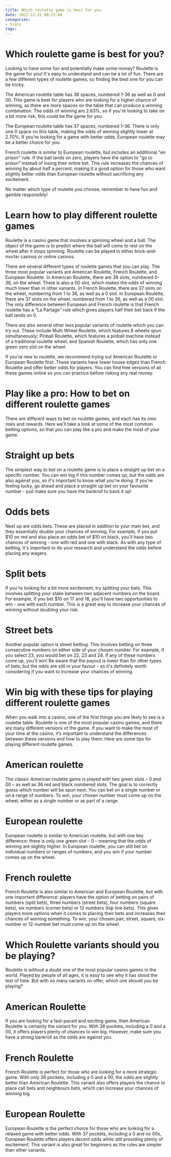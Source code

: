 ```yaml
---
title: Which roulette game is best for you
date: 2022-12-31 08:23:04
categories:
- Slots
tags:
---
```



#  Which roulette game is best for you?

Looking to have some fun and potentially make some money? Roulette is the game for you! It's easy to understand and can be a lot of fun. There are a few different types of roulette games, so finding the best one for you can be tricky.

The American roulette table has 38 spaces, numbered 1-36 as well as 0 and 00. This game is best for players who are looking for a higher chance of winning, as there are more spaces on the table that can produce a winning combination. The odds of winning are 2.63%, so if you're looking to take on a bit more risk, this could be the game for you.

The European roulette table has 37 spaces, numbered 1-36. There is only one 0 space on this table, making the odds of winning slightly lower at 2.70%. If you're looking for a game with better odds, European roulette may be a better choice for you.

French roulette is similar to European roulette, but includes an additional "en prison" rule. If the ball lands on zero, players have the option to "go to prison" instead of losing their entire bet. This rule increases the chances of winning by about half a percent, making it a good option for those who want slightly better odds than European roulette without sacrificing any excitement.

No matter which type of roulette you choose, remember to have fun and gamble responsibly!

#  Learn how to play different roulette games 

Roulette is a casino game that involves a spinning wheel and a ball. The object of the game is to predict where the ball will come to rest on the wheel after it stops spinning. Roulette can be played in either brick-and-mortar casinos or online casinos.

There are several different types of roulette games that you can play. The three most popular variants are American Roulette, French Roulette, and European Roulette. In American Roulette, there are 38 slots, numbered 0-36, on the wheel. There is also a 00 slot, which makes the odds of winning much lower than in other variants. In French Roulette, there are 37 slots on the wheel, numbering from 1 to 36, as well as a 0 slot. In European Roulette, there are 37 slots on the wheel, numbered from 1 to 36, as well as a 00 slot. The only difference between European and French roulette is that French roulette has a “La Partage” rule which gives players half their bet back if the ball lands on 0.

There are also several other less popular variants of roulette which you can try out. These include Multi Wheel Roulette, which features 8 wheels spun simultaneously; Pinball Roulette, which features a pinball machine instead of a traditional roulette wheel; and Spanish Roulette, which has only one green zero slot on the wheel.

If you’re new to roulette, we recommend trying out American Roulette or European Roulette first. These variants have lower house edges than French Roulette and offer better odds for players. You can find free versions of all these games online so you can practice before risking any real money.

#  Play like a pro: How to bet on different roulette games 

There are different ways to bet on roulette games, and each has its own risks and rewards. Here we'll take a look at some of the most common betting options, so that you can play like a pro and make the most of your game.

# Straight up bets 
The simplest way to bet on a roulette game is to place a straight up bet on a specific number. You can win big if this number comes up, but the odds are also against you, so it's important to know what you're doing. If you're feeling lucky, go ahead and place a straight up bet on your favourite number - just make sure you have the bankroll to back it up!

# Odds bets 
Next up are odds bets. These are placed in addition to your main bet, and they essentially double your chances of winning. For example, if you put $10 on red and also place an odds bet of $10 on black, you'll have two chances of winning - one with red and one with black. As with any type of betting, it's important to do your research and understand the odds before placing any wagers.

# Split bets 
If you're looking for a bit more excitement, try splitting your bets. This involves splitting your stake between two adjacent numbers on the board. For example, if you bet $10 on 17 and 18, you'll have two opportunities to win - one with each number. This is a great way to increase your chances of winning without doubling your risk.

# Street bets 
Another popular option is street betting. This involves betting on three consecutive numbers on either side of your chosen number. For example, if you select 23, you would bet on 22, 23 and 24. If any of these numbers come up, you'll win! Be aware that the payout is lower than for other types of bets, but the odds are still in your favour - so it's definitely worth considering if you want to increase your chances of winning.

#  Win big with these tips for playing different roulette games 

When you walk into a casino, one of the first things you are likely to see is a roulette table. Roulette is one of the most popular casino games, and there are many different versions of the game. If you want to make the most of your time at the casino, it’s important to understand the differences between these versions and how to play them. Here are some tips for playing different roulette games.

# American roulette
The classic American roulette game is played with two green slots – 0 and 00 – as well as 36 red and black numbered slots. The goal is to correctly guess which number will be spun next. You can bet on a single number or on a range of numbers. To win, your chosen number must come up on the wheel, either as a single number or as part of a range.

# European roulette
European roulette is similar to American roulette, but with one key difference: there is only one green slot – 0 – meaning that the odds of winning are slightly higher. In European roulette, you can still bet on individual numbers or ranges of numbers, and you win if your number comes up on the wheel.

# French roulette
French Roulette is also similar to American and European Roulette, but with one important difference: players have the option of betting on pairs of numbers (split bets), three numbers (street bets), four numbers (square bets), six numbers (corner bets) or 12 numbers (top line bets). This gives players more options when it comes to placing their bets and increases their chances of winning something. To win, your chosen pair, street, square, six-number or 12-number bet must come up on the wheel.

#  Which Roulette variants should you be playing?

Roulette is without a doubt one of the most popular casino games in the world. Played by people of all ages, it is easy to see why it has stood the test of time. But with so many variants on offer, which one should you be playing?

# American Roulette

If you are looking for a fast-paced and exciting game, then American Roulette is certainly the variant for you. With 38 pockets, including a 0 and a 00, it offers players plenty of chances to win big. However, make sure you have a strong bankroll as the odds are against you.

# French Roulette

French Roulette is perfect for those who are looking for a more strategic game. With only 36 pockets, including a 0 and a 00, the odds are slightly better than American Roulette. This variant also offers players the chance to place call bets and neighbours bets, which can increase your chances of winning big.

# European Roulette

European Roulette is the perfect choice for those who are looking for a relaxed game with better odds. With 37 pockets, including a 0 and no 00s, European Roulette offers players decent odds while still providing plenty of excitement. This variant is also great for beginners as the rules are simpler than other variants.